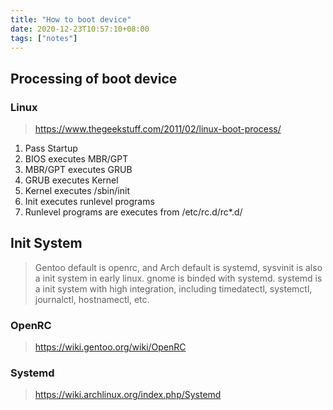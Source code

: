 ```yaml
---
title: "How to boot device"
date: 2020-12-23T10:57:10+08:00
tags: ["notes"]
---
```


## Processing of boot device

### Linux
>  https://www.thegeekstuff.com/2011/02/linux-boot-process/
1. Pass Startup
2. BIOS executes MBR/GPT
3. MBR/GPT executes GRUB
4. GRUB executes Kernel
5. Kernel executes /sbin/init
6. Init executes runlevel programs
7. Runlevel programs are executes from /etc/rc.d/rc*.d/

## Init System

> Gentoo default is openrc, and Arch default is systemd, sysvinit is also a init system in early linux. gnome is binded with systemd. systemd is a init system with high integration, including timedatectl, systemctl, journalctl, hostnamectl, etc.

### OpenRC
> https://wiki.gentoo.org/wiki/OpenRC

### Systemd
> https://wiki.archlinux.org/index.php/Systemd

